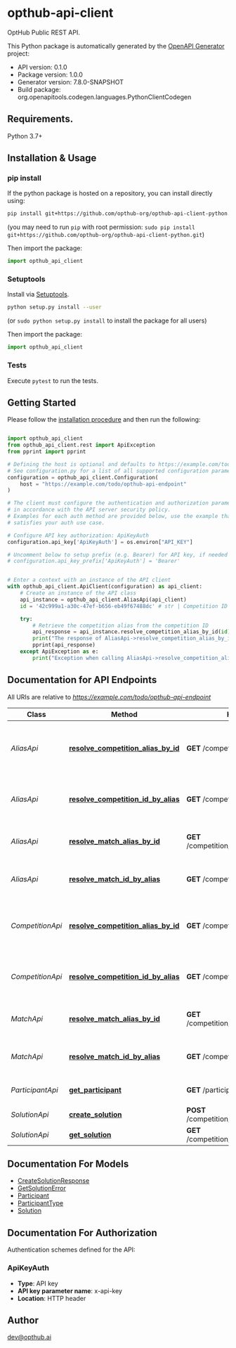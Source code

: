 # opthub-api-client
OptHub Public REST API.

This Python package is automatically generated by the [OpenAPI Generator](https://openapi-generator.tech) project:

- API version: 0.1.0
- Package version: 1.0.0
- Generator version: 7.8.0-SNAPSHOT
- Build package: org.openapitools.codegen.languages.PythonClientCodegen

## Requirements.

Python 3.7+

## Installation & Usage
### pip install

If the python package is hosted on a repository, you can install directly using:

```sh
pip install git+https://github.com/opthub-org/opthub-api-client-python.git
```
(you may need to run `pip` with root permission: `sudo pip install git+https://github.com/opthub-org/opthub-api-client-python.git`)

Then import the package:
```python
import opthub_api_client
```

### Setuptools

Install via [Setuptools](http://pypi.python.org/pypi/setuptools).

```sh
python setup.py install --user
```
(or `sudo python setup.py install` to install the package for all users)

Then import the package:
```python
import opthub_api_client
```

### Tests

Execute `pytest` to run the tests.

## Getting Started

Please follow the [installation procedure](#installation--usage) and then run the following:

```python

import opthub_api_client
from opthub_api_client.rest import ApiException
from pprint import pprint

# Defining the host is optional and defaults to https://example.com/todo/opthub-api-endpoint
# See configuration.py for a list of all supported configuration parameters.
configuration = opthub_api_client.Configuration(
    host = "https://example.com/todo/opthub-api-endpoint"
)

# The client must configure the authentication and authorization parameters
# in accordance with the API server security policy.
# Examples for each auth method are provided below, use the example that
# satisfies your auth use case.

# Configure API key authorization: ApiKeyAuth
configuration.api_key['ApiKeyAuth'] = os.environ["API_KEY"]

# Uncomment below to setup prefix (e.g. Bearer) for API key, if needed
# configuration.api_key_prefix['ApiKeyAuth'] = 'Bearer'


# Enter a context with an instance of the API client
with opthub_api_client.ApiClient(configuration) as api_client:
    # Create an instance of the API class
    api_instance = opthub_api_client.AliasApi(api_client)
    id = '42c999a1-a30c-47ef-b656-eb49f67488dc' # str | Competition ID

    try:
        # Retrieve the competition alias from the competition ID
        api_response = api_instance.resolve_competition_alias_by_id(id)
        print("The response of AliasApi->resolve_competition_alias_by_id:\n")
        pprint(api_response)
    except ApiException as e:
        print("Exception when calling AliasApi->resolve_competition_alias_by_id: %s\n" % e)

```

## Documentation for API Endpoints

All URIs are relative to *https://example.com/todo/opthub-api-endpoint*

Class | Method | HTTP request | Description
------------ | ------------- | ------------- | -------------
*AliasApi* | [**resolve_competition_alias_by_id**](docs/AliasApi.md#resolve_competition_alias_by_id) | **GET** /competition/{id}/alias | Retrieve the competition alias from the competition ID
*AliasApi* | [**resolve_competition_id_by_alias**](docs/AliasApi.md#resolve_competition_id_by_alias) | **GET** /competition/alias/{alias} | Retrieve the competition ID from the competition alias
*AliasApi* | [**resolve_match_alias_by_id**](docs/AliasApi.md#resolve_match_alias_by_id) | **GET** /competition/match/{matchId}/alias | Retrieve the match alias from the match ID
*AliasApi* | [**resolve_match_id_by_alias**](docs/AliasApi.md#resolve_match_id_by_alias) | **GET** /competition/match/alias/{alias} | Retrieve the match ID from the match alias
*CompetitionApi* | [**resolve_competition_alias_by_id**](docs/CompetitionApi.md#resolve_competition_alias_by_id) | **GET** /competition/{id}/alias | Retrieve the competition alias from the competition ID
*CompetitionApi* | [**resolve_competition_id_by_alias**](docs/CompetitionApi.md#resolve_competition_id_by_alias) | **GET** /competition/alias/{alias} | Retrieve the competition ID from the competition alias
*MatchApi* | [**resolve_match_alias_by_id**](docs/MatchApi.md#resolve_match_alias_by_id) | **GET** /competition/match/{matchId}/alias | Retrieve the match alias from the match ID
*MatchApi* | [**resolve_match_id_by_alias**](docs/MatchApi.md#resolve_match_id_by_alias) | **GET** /competition/match/alias/{alias} | Retrieve the match ID from the match alias
*ParticipantApi* | [**get_participant**](docs/ParticipantApi.md#get_participant) | **GET** /participant/{id} | Retrieve the participant information
*SolutionApi* | [**create_solution**](docs/SolutionApi.md#create_solution) | **POST** /competition/match/{matchId}/solution | Create solution
*SolutionApi* | [**get_solution**](docs/SolutionApi.md#get_solution) | **GET** /competition/match/{matchId}/solution | Retrive solution


## Documentation For Models

 - [CreateSolutionResponse](docs/CreateSolutionResponse.md)
 - [GetSolutionError](docs/GetSolutionError.md)
 - [Participant](docs/Participant.md)
 - [ParticipantType](docs/ParticipantType.md)
 - [Solution](docs/Solution.md)


<a id="documentation-for-authorization"></a>
## Documentation For Authorization


Authentication schemes defined for the API:
<a id="ApiKeyAuth"></a>
### ApiKeyAuth

- **Type**: API key
- **API key parameter name**: x-api-key
- **Location**: HTTP header


## Author

dev@opthub.ai


